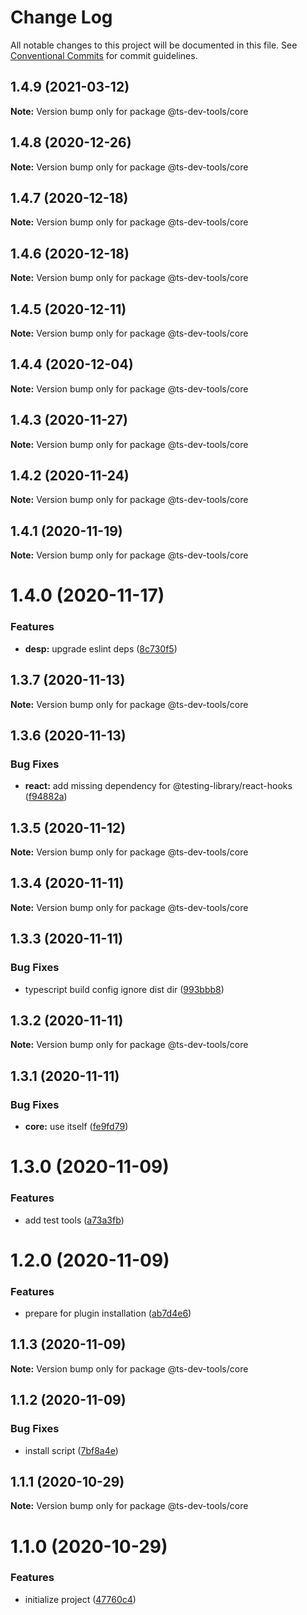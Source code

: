 # Change Log

All notable changes to this project will be documented in this file.
See [Conventional Commits](https://conventionalcommits.org) for commit guidelines.

## 1.4.9 (2021-03-12)

**Note:** Version bump only for package @ts-dev-tools/core





## 1.4.8 (2020-12-26)

**Note:** Version bump only for package @ts-dev-tools/core





## 1.4.7 (2020-12-18)

**Note:** Version bump only for package @ts-dev-tools/core





## 1.4.6 (2020-12-18)

**Note:** Version bump only for package @ts-dev-tools/core





## 1.4.5 (2020-12-11)

**Note:** Version bump only for package @ts-dev-tools/core





## 1.4.4 (2020-12-04)

**Note:** Version bump only for package @ts-dev-tools/core





## 1.4.3 (2020-11-27)

**Note:** Version bump only for package @ts-dev-tools/core





## 1.4.2 (2020-11-24)

**Note:** Version bump only for package @ts-dev-tools/core





## 1.4.1 (2020-11-19)

**Note:** Version bump only for package @ts-dev-tools/core





# 1.4.0 (2020-11-17)


### Features

* **desp:** upgrade eslint deps ([8c730f5](https://github.com/escemi-tech/ts-dev-tools/commit/8c730f5baa8944a2eb2c542a3b02253c989cce61))





## 1.3.7 (2020-11-13)

**Note:** Version bump only for package @ts-dev-tools/core





## 1.3.6 (2020-11-13)


### Bug Fixes

* **react:** add missing dependency for @testing-library/react-hooks ([f94882a](https://github.com/escemi-tech/ts-dev-tools/commit/f94882a34c79f789fcef5ee2ec42c8399c7acd21))





## 1.3.5 (2020-11-12)

**Note:** Version bump only for package @ts-dev-tools/core





## 1.3.4 (2020-11-11)

**Note:** Version bump only for package @ts-dev-tools/core





## 1.3.3 (2020-11-11)


### Bug Fixes

* typescript build config ignore dist dir ([993bbb8](https://github.com/escemi-tech/ts-dev-tools/commit/993bbb8b45c8e234d6964aaead5d0ce0eac8901d))





## 1.3.2 (2020-11-11)

**Note:** Version bump only for package @ts-dev-tools/core





## 1.3.1 (2020-11-11)


### Bug Fixes

* **core:** use itself ([fe9fd79](https://github.com/escemi-tech/ts-dev-tools/commit/fe9fd790270d09500a8197c1ae2204492b46aa68))





# 1.3.0 (2020-11-09)


### Features

* add test tools ([a73a3fb](https://github.com/escemi-tech/ts-dev-tools/commit/a73a3fb1a1e7f1ed982356f8d02984d9a09d1f2b))





# 1.2.0 (2020-11-09)


### Features

* prepare for plugin installation ([ab7d4e6](https://github.com/escemi-tech/ts-dev-tools/commit/ab7d4e6203631907c3a0e86255f6866a8a0c7c2a))





## 1.1.3 (2020-11-09)

**Note:** Version bump only for package @ts-dev-tools/core





## 1.1.2 (2020-11-09)


### Bug Fixes

* install script ([7bf8a4e](https://github.com/escemi-tech/ts-dev-tools/commit/7bf8a4ed404ba4d18fd9fc75c9753dabe27fdd36))





## 1.1.1 (2020-10-29)

**Note:** Version bump only for package @ts-dev-tools/core





# 1.1.0 (2020-10-29)

### Features

- initialize project ([47760c4](https://github.com/escemi-tech/ts-dev-tools/commit/47760c49ad7823b019cc2e7ae8c06b8f54639b1c))
